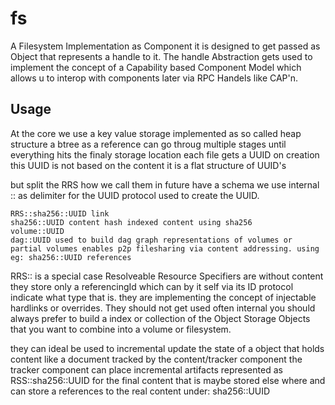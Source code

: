 # fs
A Filesystem Implementation as Component it is designed to get passed as Object that represents a handle to it. The handle Abstraction gets used to implement the
concept of a Capability based Component Model which allows u to interop with components later via RPC Handels like CAP'n.

## Usage
At the core we use a key value storage implemented as so called heap structure a btree as a reference can go throug multiple stages until
everything hits the finaly storage location each file gets a UUID on creation this UUID is not based on the content it is a flat structure of UUID's

but split the RRS how we call them in future have a schema we use internal :: as delimiter for the UUID protocol used to create the UUID.
```
RRS::sha256::UUID link
sha256::UUID content hash indexed content using sha256
volume::UUID 
dag::UUID used to build dag graph representations of volumes or partial volumes enables p2p filesharing via content addressing. using eg: sha256::UUID references
```
RRS:: is a special case Resolveable Resource Specifiers are without content they store only a referencingId which can by it self via its ID protocol indicate what type that is. they are implementing the concept of injectable hardlinks or overrides.
They should not get used often internal you should always prefer to build a index or collection of the Object Storage Objects that you want to
combine into a volume or filesystem.

they can ideal be used to incremental update the state of a object that holds content like a document tracked by the content/tracker component the tracker component can place incremental artifacts represented as RSS::sha256::UUID for the final content that is maybe stored else where and can store a references to the real content under: sha256::UUID

